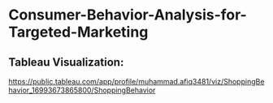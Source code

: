 # Consumer-Behavior-Analysis-for-Targeted-Marketing


## Tableau Visualization:
https://public.tableau.com/app/profile/muhammad.afiq3481/viz/ShoppingBehavior_16993673865800/ShoppingBehavior
